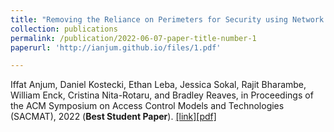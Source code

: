 ```yaml
---
title: "Removing the Reliance on Perimeters for Security using Network Views"
collection: publications
permalink: /publication/2022-06-07-paper-title-number-1
paperurl: 'http://ianjum.github.io/files/1.pdf'

---
```

Iffat Anjum, Daniel Kostecki, Ethan Leba, Jessica Sokal, Rajit Bharambe, William Enck, Cristina Nita-Rotaru, and Bradley Reaves, in Proceedings of the ACM Symposium on Access Control Models and Technologies (SACMAT), 2022 (**Best  Student Paper**). [[link]](https://dl.acm.org/doi/10.1145/3532105.3535029)[[pdf]](https://enck.org/pubs/anjum-sacmat22.pdf)
